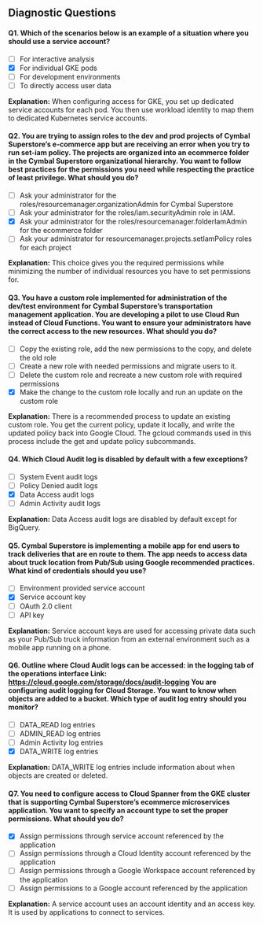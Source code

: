 ## Diagnostic Questions

#### Q1.  Which of the scenarios below is an example of a situation where you should use a service account?

- [ ] For interactive analysis
- [x] For individual GKE pods
- [ ] For development environments
- [ ] To directly access user data

**Explanation:** When configuring access for GKE, you set up dedicated service accounts for each pod. You then use workload identity to map them to dedicated Kubernetes service accounts.


#### Q2. You are trying to assign roles to the dev and prod projects of Cymbal Superstore’s e-commerce app but are receiving an error when you try to run set-iam policy. The projects are organized into an ecommerce folder in the Cymbal Superstore organizational hierarchy. You want to follow best practices for the permissions you need while respecting the practice of least privilege. What should you do?

- [ ] Ask your administrator for the roles/resourcemanager.organizationAdmin for Cymbal Superstore
- [ ] Ask your administrator for the roles/iam.securityAdmin role in IAM.
- [x] Ask your administrator for the roles/resourcemanager.folderIamAdmin for the ecommerce folder
- [ ] Ask your administrator for resourcemanager.projects.setIamPolicy roles for each project

**Explanation:** This choice gives you the required permissions while minimizing the number of individual resources you have to set permissions for.


#### Q3.  You have a custom role implemented for administration of the dev/test environment for Cymbal Superstore’s transportation management application. You are developing a pilot to use Cloud Run instead of Cloud Functions. You want to ensure your administrators have the correct access to the new resources. What should you do?

- [ ] Copy the existing role, add the new permissions to the copy, and delete the old role
- [ ] Create a new role with needed permissions and migrate users to it.
- [ ] Delete the custom role and recreate a new custom role with required permissions
- [x] Make the change to the custom role locally and run an update on the custom role

**Explanation:** There is a recommended process to update an existing custom role. You get the current policy, update it locally, and write the updated policy back into Google Cloud. The gcloud commands used in this process include the get and update policy subcommands.


#### Q4. Which Cloud Audit log is disabled by default with a few exceptions?

- [ ] System Event audit logs
- [ ] Policy Denied audit logs
- [x] Data Access audit logs
- [ ] Admin Activity audit logs

**Explanation:** Data Access audit logs are disabled by default except for BigQuery.


#### Q5.  Cymbal Superstore is implementing a mobile app for end users to track deliveries that are en route to them. The app needs to access data about truck location from Pub/Sub using Google recommended practices. What kind of credentials should you use?

- [ ] Environment provided service account
- [x] Service account key
- [ ] OAuth 2.0 client
- [ ] API key

**Explanation:**  Service account keys are used for accessing private data such as your Pub/Sub truck information from an external environment such as a mobile app running on a phone.


#### Q6.  Outline where Cloud Audit logs can be accessed: in the logging tab of the operations interface Link: https://cloud.google.com/storage/docs/audit-logging You are configuring audit logging for Cloud Storage. You want to know when objects are added to a bucket. Which type of audit log entry should you monitor?

- [ ] DATA_READ log entries
- [ ] ADMIN_READ log entries
- [ ] Admin Activity log entries
- [x] DATA_WRITE log entries

**Explanation:** DATA_WRITE log entries include information about when objects are created or deleted.


#### Q7. You need to configure access to Cloud Spanner from the GKE cluster that is supporting Cymbal Superstore’s ecommerce microservices application. You want to specify an account type to set the proper permissions. What should you do?

- [x] Assign permissions through service account referenced by the application
- [ ] Assign permissions through a Cloud Identity account referenced by the application
- [ ] Assign permissions through a Google Workspace account referenced by the application
- [ ] Assign permissions to a Google account referenced by the application

**Explanation:** A service account uses an account identity and an access key. It is used by applications to connect to services.
